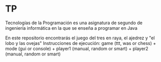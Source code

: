 # TP
Tecnologías de la Programación es una asignatura de segundo de ingeniería informática en la que se enseña a programar en Java

En este repositorio encontrarás el juego del tres en raya, el ajedrez y "el lobo y las ovejas"
Instrucciones de ejecución:
game (ttt, was or chess) + mode (gui or console) + player1 (manual, random or smart) + player2 (manual, random or smart)
